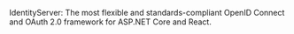 IdentityServer: The most flexible and standards-compliant OpenID Connect and OAuth 2.0 framework for ASP.NET Core and React.
